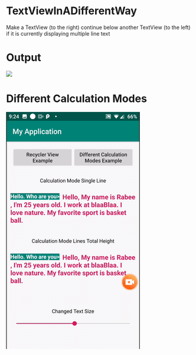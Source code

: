 # TextViewInADifferentWay

Make a TextView (to the right) continue below another TextView (to the left) if it is currently displaying multiple line text

# Output

![](output.gif)

# Different Calculation Modes

![](different_calculation_modes.gif)

